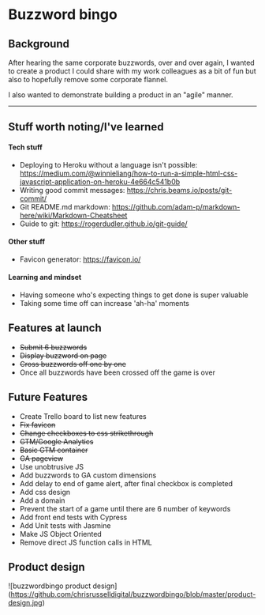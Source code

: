 # Buzzword bingo


## Background

After hearing the same corporate buzzwords, over and over again, I wanted to create a product I could share with my work colleagues as a bit of fun but also to hopefully remove some corporate flannel.

I also wanted to demonstrate building a product in an "agile" manner.

***

## Stuff worth noting/I've learned

#### Tech stuff

- Deploying to Heroku without a language isn't possible: https://medium.com/@winnieliang/how-to-run-a-simple-html-css-javascript-application-on-heroku-4e664c541b0b
- Writing good commit messages: https://chris.beams.io/posts/git-commit/
- Git README.md markdown: https://github.com/adam-p/markdown-here/wiki/Markdown-Cheatsheet
- Guide to git: https://rogerdudler.github.io/git-guide/

#### Other stuff

- Favicon generator: https://favicon.io/


#### Learning and mindset

- Having someone who's expecting things to get done is super valuable
- Taking some time off can increase 'ah-ha' moments


## Features at launch

- ~~Submit 6 buzzwords~~
- ~~Display buzzword on page~~
- ~~Cross buzzwords off one by one~~
- Once all buzzwords have been crossed off the game is over

## Future Features

- Create Trello board to list new features
- ~~Fix favicon~~
- ~~Change checkboxes to css strikethrough~~
- ~~GTM/Google Analytics~~
- ~~Basic GTM container~~
- ~~GA pageview~~
- Use unobtrusive JS
- Add buzzwords to GA custom dimensions
- Add delay to end of game alert, after final checkbox is completed
- Add css design
- Add a domain
- Prevent the start of a game until there are 6 number of keywords
- Add front end tests with Cypress
- Add Unit tests with Jasmine
- Make JS Object Oriented
- Remove direct JS function calls in HTML

## Product design

![buzzwordbingo product design]
(https://github.com/chrisrusselldigital/buzzwordbingo/blob/master/product-design.jpg)
